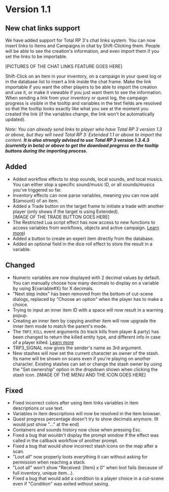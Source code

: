 # Version 1.1

## New chat links support

We have added support for Total RP 3's chat links system. You can now insert links to Items and Campaigns in chat by Shift-Clicking them. People will be able to see the creation's information, and even import them if you set the links to be importable.

[PICTURES OF THE CHAT LINKS FEATURE GOES HERE]

Shift-Click on an item in your inventory, on a campaign in your quest log or in the database list to insert a link inside the chat frame. Make the link importable if you want the other players to be able to import the creation and use it, or make it viewable if you just want them to see the information. When sending a link from your inventory or quest log, the campaign progress is visible in the tooltip and variables in the text fields are resolved so that the tooltip looks exactly like what you see at the moment you created the link (if the variables change, the link won't be automatically updated).

_Note: You can already send links to player who have Total RP 3 version 1.3 or above, but they will need Total RP 3: Extended 1.1 or above to import the content. **It is also strongly advised to use Total RP 3 version 1.3.4.3 (currently in beta) or above to get the download progress on the tooltip buttons during the importing process.**_

## Added
- Added workflow effects to stop sounds, local sounds, and local musics. You can either stop a specific sound/music ID, or all sounds/musics you've triggered so far.
- Inventory effects can now parse variables, meaning you can now add ${amount} of an item.
- Added a Trade button on the target frame to initiate a trade with another player (only shows if the target is using Extended).  
[IMAGE OF THE TRADE BUTTON GOES HERE]
- The Restricted Lua script effect has now access to new functions to access variables from workflows, objects and active campaign. [Learn more](https://github.com/Ellypse/Total-RP-3-Extended/wiki/"Execute-restricted-Lua-script"-effect))
- Added a button to create an expert item directly from the database.
- Added an optional field in the dice roll effect to store the result in a variable.

## Changed

- Numeric variables are now displayed with 2 decimal values by default. You can manually choose how many decimals to display on a variable by using ${variable#X} for X decimals.
- "Next step index" has been removed from the bottom of cut-scene dialogs, replaced by "Choose an option" when the player has to make a choice.
- Trying to input an inner item ID with a space will now result in a warning popup.
- Creating an inner item by copying another item will now upgrade the inner item mode to match the parent's mode.
- The `TRP3_KILL` event arguments (to track kills from player & party) has been changed to return the killed entity type, and different info in case of a player killed. [Learn more](https://github.com/Ellypse/Total-RP-3-Extended/wiki/Total-RP-3-:-Extended-custom-events)
- TRP3_SIGNAL now gives the sender's name as 3rd argument.
- New stashes will now set the current character as owner of the stash. Its name will be shown on scans even if you're playing on another character. Existing stashes can set or change the stash owner by using the "Set ownership" option in the dropdown shown when clicking the stash icon.
[IMAGE OF THE MENU AND THE ICON GOES HERE]

## Fixed

- Fixed incorrect colors after using item links variables in item descriptions or use text.
- Variables in item descriptions will now be resolved in the item browser.
- Quest progress percentage doesn't try to show decimals anymore. (It would just show "..." at the end)
- Containers and sounds history now close when pressing Esc.
- Fixed a bug that wouldn't display the prompt window if the effect was called in the callback workflow of another prompt.
- Fixed a bug that would show incorrect stash icons on the map after a scan.
- "Loot all" now properly loots everything it can without asking for permission when reaching a stack.
- "Loot all" won't show "Received: [Item] x 0" when loot fails (because of full inventory, unique item...).
- Fixed a bug that would add a condition to a player choice in a cut-scene even if "Condition" was exited without saving.